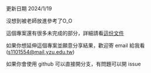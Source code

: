 更新日期 2024/1/19

沒想到被老師放進參考了O_O

這個專案還有很多未完成的部分，詳細請看[這份文件](./presentation.md)

如果你想延伸這個專案並願意分享結果，歡迎寄 email 給我看 (s1101554@mail.yzu.edu.tw)

如果你會使用 github 可以直接開分支，有問題可以開 issue